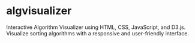 # algvisualizer
Interactive Algorithm Visualizer using HTML, CSS, JavaScript, and D3.js. Visualize sorting algorithms with a responsive and user-friendly interface.
